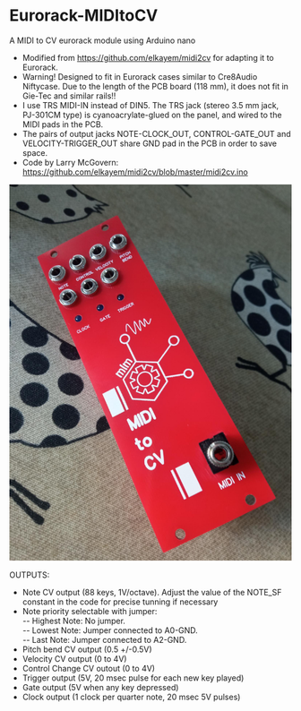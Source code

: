 # Eurorack-MIDItoCV
A MIDI to CV eurorack module using Arduino nano

- Modified from https://github.com/elkayem/midi2cv for adapting it to Eurorack.
- Warning! Designed to fit in Eurorack cases similar to Cre8Audio Niftycase. Due to the length of the PCB board (118 mm), it does not fit in Gie-Tec and similar rails!!
- I use TRS MIDI-IN instead of DIN5. The TRS jack (stereo 3.5 mm jack, PJ-301CM type) is cyanoacrylate-glued on the panel, and wired to the MIDI pads in the PCB.  
- The pairs of output jacks NOTE-CLOCK_OUT, CONTROL-GATE_OUT and VELOCITY-TRIGGER_OUT share GND pad in the PCB in order to save space.  
- Code by Larry McGovern: https://github.com/elkayem/midi2cv/blob/master/midi2cv.ino  

![alt text](https://github.com/SlowProject/Eurorack-MIDItoCV/blob/main/pics/MIDItoCV-front.jpg)

OUTPUTS:  
- Note CV output (88 keys, 1V/octave). Adjust the value of the NOTE_SF constant in the code for precise tunning if necessary  
- Note priority selectable with jumper:    
-- Highest Note: No jumper.  
-- Lowest Note: Jumper connected to A0-GND.  
-- Last Note: Jumper connected to A2-GND.  
- Pitch bend CV output (0.5 +/-0.5V)  
- Velocity CV output (0 to 4V)  
- Control Change CV outout (0 to 4V)  
- Trigger output (5V, 20 msec pulse for each new key played)  
- Gate output (5V when any key depressed)  
- Clock output (1 clock per quarter note, 20 msec 5V pulses)  
